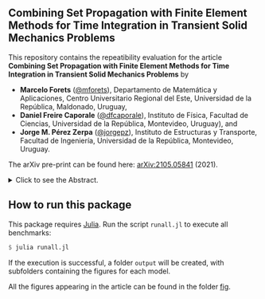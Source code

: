 ## **Combining Set Propagation with Finite Element Methods for Time Integration in Transient Solid Mechanics Problems**

This repository contains the repeatibility evaluation for the article **Combining Set Propagation with Finite Element Methods for Time Integration in Transient Solid Mechanics Problems** by

- **Marcelo Forets** ([@mforets](http://github.com/mforets)), Departamento de Matemática y Aplicaciones, Centro Universitario Regional del Este, Universidad de la República, Maldonado, Uruguay,
- **Daniel Freire Caporale** ([@dfcaporale](http://github.com/dfcaporale)), Instituto de Fı́sica, Facultad de Ciencias, Universidad de la República, Montevideo, Uruguay), and
- **Jorge M. Pérez Zerpa** ([@jorgepz](http://github.com/jorgepz)), Instituto de Estructuras y Transporte, Facultad de Ingenierı́a, Universidad de la República, Montevideo, Uruguay.

The arXiv pre-print can be found here: [arXiv:2105.05841](https://arxiv.org/abs/2105.05841) (2021).

<details>
<summary>Click to see the Abstract.</summary>
  <center>
The Finite Element Method (FEM) is the gold standard for spatial discretization in numerical simulations for a wide spectrum of real-world engineering problems.
	Prototypical areas of interest include linear heat transfer and linear structural dynamics problems modeled with linear partial differential equations (PDEs).
	While different algorithms for direct integration of the equations of motion exist, exploring all feasible behaviors for varying loads, initial states and fluxes in models with large numbers of degrees of freedom remains a challenging task.
	In this article we propose a novel approach, based in set propagation methods and motivated by recent advances in the field of Reachability Analysis.
	Assuming a set of initial states and input states, the proposed method consists in the construction of a union of sets (flowpipe) that enclose the infinite number of solutions of the spatially discretized PDE.
	We present the numerical results obtained in five examples to illustrate the capabilities of the approach, and compare its performance against reference numerical integration methods.
	We conclude that, for problems with single known initial conditions, the proposed method is accurate.
	For problems with uncertain initial conditions included in sets, the proposed method can compute all the solutions of the system more efficiently than numerical integration methods.
    </center>
</details>

## How to run this package

This package requires [Julia](http://julialang.org/). Run the script `runall.jl` to execute all benchmarks:

```julia
$ julia runall.jl
```
If the execution is successful, a folder `output` will be created, with subfolders
containing the figures for each model.

All the figures appearing in the article can be found in the folder [fig](https://github.com/JuliaReach/SetPropagation-FEM-Examples/tree/main/fig).
